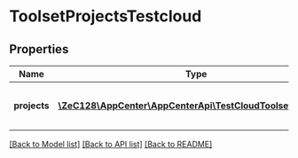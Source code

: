 # ToolsetProjectsTestcloud

## Properties
Name | Type | Description | Notes
------------ | ------------- | ------------- | -------------
**projects** | [**\ZeC128\AppCenter\AppCenterApi\TestCloudToolsetProjects[]**](TestCloudToolsetProjects.md) | The TestCloud projects detected | 

[[Back to Model list]](../README.md#documentation-for-models) [[Back to API list]](../README.md#documentation-for-api-endpoints) [[Back to README]](../README.md)


